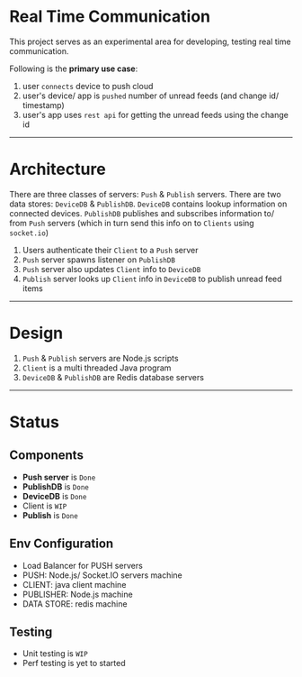 Real Time Communication
=======================
This project serves as an experimental area for developing, testing real time communication.

Following is the **primary use case**:

1. user `connects` device to push cloud
1. user's device/ app is `pushed` number of unread feeds (and change id/ timestamp)
1. user's app uses `rest api` for getting the unread feeds using the change id

----
Architecture
============
There are three classes of servers: `Push` & `Publish` servers. There are two data stores: `DeviceDB` & `PublishDB`. `DeviceDB` contains lookup information on connected devices. `PublishDB` publishes and subscribes information to/ from `Push` servers (which in turn send this info on to `Clients` using `socket.io`)

1. Users authenticate their `Client` to a `Push` server
1. `Push` server spawns listener on `PublishDB`
1. `Push` server also updates `Client` info to `DeviceDB`
1. `Publish` server looks up `Client` info in `DeviceDB` to publish unread feed items

----
Design
======

1. `Push` & `Publish` servers are Node.js scripts
1. `Client` is a multi threaded Java program
1. `DeviceDB` & `PublishDB` are Redis database servers

----
Status
======

Components
----------
* **Push server** is `Done`
* **PublishDB** is `Done`
* **DeviceDB** is `Done`
* Client is `WIP`
* **Publish** is `Done`

Env Configuration
-----------------
* Load Balancer for PUSH servers
* PUSH: Node.js/ Socket.IO servers machine
* CLIENT: java client machine
* PUBLISHER: Node.js machine
* DATA STORE: redis machine

Testing
-------
* Unit testing is `WIP`
* Perf testing is yet to started 